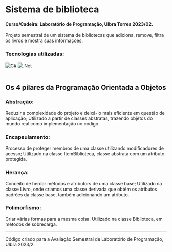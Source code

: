 # Sistema de biblioteca
#### Curso/Cadeira: Laboratório de Programação, Ulbra Torres 2023/02.

Projeto semestral de um sistema de bibliotecas que adiciona, remove, filtra os livros e mostra suas informações.

### Tecnologias utilizadas:

<img align="center" alt="C#" src="https://img.shields.io/badge/c%23-%23239120.svg?style=for-the-badge&logo=c-sharp&logoColor=white"> <img align="center" alt=".Net" src="https://img.shields.io/badge/.NET-5C2D91?style=for-the-badge&logo=.net&logoColor=white)">
<br>
<br>

## Os 4 pilares da Programação Orientada a Objetos

### Abstração: 
Reduzir a complexidade do projeto e deixá-lo mais eficiente em questão de aplicação;
Utilizado a partir de classes abstratas, trazendo objetos do mundo real como implementação no código.

### Encapsulamento: 
Processo de proteger membros de uma classe utilizando modificadores de acesso;
Utilizado na classe ItemBiblioteca, classe abstrata com um atributo protegida.

### Herança: 
Conceito de herdar métodos e atributors de uma classe base;
Utilizado na classe Livro, onde criamos uma classe derivada que obtém os atributos padrões da classe base, também adicionando um atributo.

### Polimorfismo: 
Criar várias formas para a mesma coisa.
Utilizado na classe Biblioteca, em métodos de sobrecarga.

---
Código criado para a Avaliação Semestral de Laboratório de Programação, Ulbra 2023/2.
